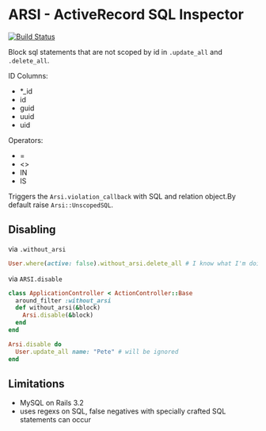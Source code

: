 # ARSI - ActiveRecord SQL Inspector

[![Build Status](https://magnum.travis-ci.com/zendesk/arsi.svg?token=MsU5XFxeU3atFLQoVGDv&branch=master)](https://magnum.travis-ci.com/zendesk/arsi)

Block sql statements that are not scoped by id in `.update_all` and `.delete_all`.

ID Columns:

- *_id
- id
- guid
- uuid
- uid

Operators:

- =
- <>
- IN
- IS

Triggers the `Arsi.violation_callback` with SQL and relation object.By default raise `Arsi::UnscopedSQL`.

## Disabling

via `.without_arsi`

```ruby
User.where(active: false).without_arsi.delete_all # I know what I'm doing...

```

via `ARSI.disable`

```ruby
class ApplicationController < ActionController::Base
  around_filter :without_arsi
  def without_arsi(&block)
    Arsi.disable(&block)
  end
end

Arsi.disable do
  User.update_all name: "Pete" # will be ignored
end
```


## Limitations

 - MySQL on Rails 3.2
 - uses regexs on SQL, false negatives with specially crafted SQL statements can occur
